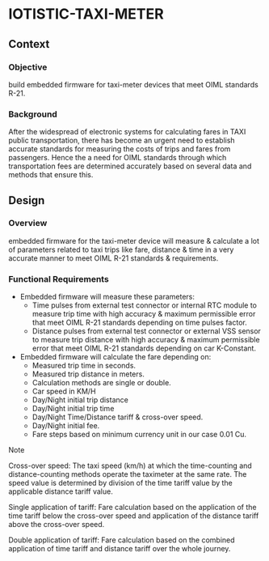 # IOTISTIC-TAXI-METER
## Context

### Objective
build embedded firmware for taxi-meter devices that meet OIML standards R-21.

### Background
After the widespread of electronic systems for calculating fares in TAXI public transportation, there has become an urgent need to establish accurate standards for measuring the costs of trips and fares from passengers. Hence the a need for OIML standards through which transportation fees are determined accurately based on several data and methods that ensure this.

## Design
### Overview
embedded firmware for the taxi-meter device will measure & calculate a lot of parameters related to taxi trips like fare, distance & time in a very accurate manner to meet OIML R-21 standards & requirements.

### Functional Requirements
+ Embedded firmware will measure these parameters:
  - Time pulses from external test connector or internal RTC module to measure trip time with high accuracy & maximum permissible error that meet OIML R-21 standards depending on time pulses factor.
  - Distance pulses from external test connector or external VSS sensor to measure trip distance with high accuracy & maximum permissible error that meet OIML R-21 standards depending on car K-Constant.
+ Embedded firmware will calculate the fare depending on:
  - Measured trip time in seconds.
  - Measured trip distance in meters.
  - Calculation methods are single or double.
  - Car speed in KM/H
  - Day/Night initial trip distance
  - Day/Night initial trip time
  - Day/Night Time/Distance tariff & cross-over speed.
  - Day/Night initial fee.
  - Fare steps based on minimum currency unit in our case 0.01 Cu.
 
> [!NOTE]
> Cross-over speed: The taxi speed (km/h) at which the time-counting and distance-counting methods operate the taximeter at the same rate. The speed value is determined by division of the time tariff value by the applicable distance tariff value.
> 
> Single application of tariff: Fare calculation based on the application of the time tariff below the cross-over speed and application of the distance tariff above the cross-over speed.
> 
> Double application of tariff: Fare calculation based on the combined application of time tariff and distance tariff over the whole journey.


